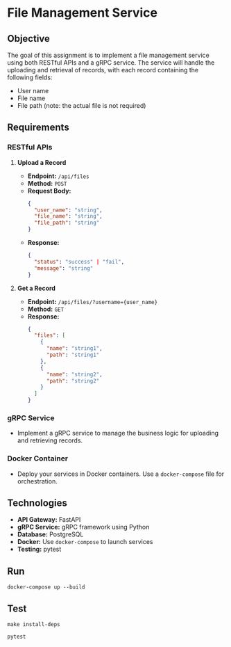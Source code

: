 # File Management Service

## Objective

The goal of this assignment is to implement a file management service using both RESTful APIs and a gRPC service. The service will handle the uploading and retrieval of records, with each record containing the following fields:

- User name
- File name
- File path (note: the actual file is not required)

## Requirements

### RESTful APIs

1. **Upload a Record**
   - **Endpoint:** `/api/files`
   - **Method:** `POST`
   - **Request Body:**
     ```json
     {
       "user_name": "string",
       "file_name": "string",
       "file_path": "string"
     }
     ```
   - **Response:**
     ```json
     {
       "status": "success" | "fail",
       "message": "string"
     }
     ```

2. **Get a Record**
   - **Endpoint:** `/api/files/?username={user_name}`
   - **Method:** `GET`
   - **Response:**
     ```json
     {
       "files": [
         {
           "name": "string1",
           "path": "string1"
         },
         {
           "name": "string2",
           "path": "string2"
         }
       ]
     }
     ```

### gRPC Service

- Implement a gRPC service to manage the business logic for uploading and retrieving records.

### Docker Container

- Deploy your services in Docker containers. Use a `docker-compose` file for orchestration.

## Technologies

- **API Gateway:** FastAPI
- **gRPC Service:** gRPC framework using Python
- **Database:** PostgreSQL
- **Docker:** Use `docker-compose` to launch services
- **Testing:** pytest

## Run
```
docker-compose up --build
```

## Test
```
make install-deps
```
```
pytest
```


